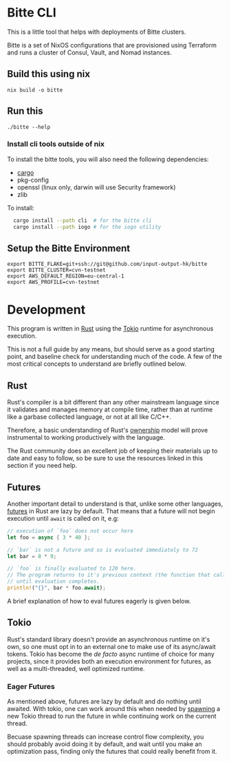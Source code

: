 # Bitte CLI

This is a little tool that helps with deployments of Bitte clusters.

Bitte is a set of NixOS configurations that are provisioned using Terraform and
runs a cluster of Consul, Vault, and Nomad instances.

## Build this using nix

    nix build -o bitte

## Run this

    ./bitte --help

### Install cli tools outside of nix

To install the bitte tools, you will also need the following dependencies:
- [cargo](https://doc.rust-lang.org/cargo/getting-started/installation.html)
- pkg-config
- openssl (linux only, darwin will use Security framework)
- zlib

To install:
```bash
  cargo install --path cli  # for the bitte cli
  cargo install --path iogo # for the iogo utility
```

## Setup the Bitte Environment

    export BITTE_FLAKE=git+ssh://git@github.com/input-output-hk/bitte
    export BITTE_CLUSTER=cvn-testnet
    export AWS_DEFAULT_REGION=eu-central-1
    export AWS_PROFILE=cvn-testnet

# Development

This program is written in [Rust](https://doc.rust-lang.org/stable/book) using
the [Tokio](https://tokio.rs/tokio/tutorial) runtime for asynchronous execution.

This is not a full guide by any means, but should serve as a good starting
point, and baseline check for understanding much of the code. A few of the
most critical concepts to understand are briefly outlined below.

## Rust

Rust's compiler is a bit different than any other mainstream language since it
validates and manages memory at compile time, rather than at runtime like a
garbase collected language, or not at all like C/C++.

Therefore, a basic understanding of Rust's
[ownership](https://doc.rust-lang.org/stable/book/ch04-00-understanding-ownership.html)
model will prove instrumental to working productively with the language.

The Rust community does an excellent job of keeping their materials up to date
and easy to follow, so be sure to use the resources linked in this section if
you need help.

## Futures

Another important detail to understand is that, unlike some other languages,
[futures](https://rust-lang.github.io/async-book/01_getting_started/01_chapter.html)
in Rust are lazy by default. That means that a future will not begin execution
until `await` is called on it, e.g:
```rust
// execution of `foo` does not occur here
let foo = async { 3 * 40 };

// `bar` is not a future and so is evaluated immediately to 72
let bar = 8 * 9;

// `foo` is finally evaluated to 120 here.
// The program returns to it's previous context (the function that called it)
// until evaluation completes.
println!("{}", bar * foo.await);
```

A brief explanation of how to eval futures eagerly is given below.

## Tokio

Rust's standard library doesn't provide an asynchronous runtime on it's own, so
one must opt in to an external one to make use of its async/await tokens. Tokio
has become the _de facto_ async runtime of choice for many projects, since it
provides both an execution environment for futures, as well as a multi-threaded,
well optimized runtime.

### Eager Futures

As mentioned above, futures are lazy by default and do nothing until awaited.
With tokio, one can work around this when needed by [spawning](https://tokio.rs/tokio/tutorial/spawning)
a new Tokio thread to run the future in while continuing work on the current
thread.

Becuase spawning threads can increase control flow complexity, you should probably
avoid doing it by default, and wait until you make an optimization pass, finding
only the futures that could really benefit from it.

